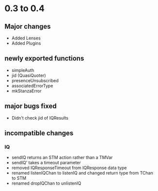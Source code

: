 # 0.3 to 0.4

## Major changes
* Added Lenses
* Added Plugins

## newly exported functions
* simpleAuth
* jid (QuasiQuoter)
* presenceUnsubscribed
* associatedErrorType
* mkStanzaError

## major bugs fixed
* Didn't check jid of IQResults

## incompatible changes
### IQ
* sendIQ returns an STM action rather than a TMVar
* sendIQ' takes a timeout parameter
* removed IQResponseTimeout from IQResponse data type
* renamed listenIQChan to listenIQ and changed return type from TChan to STM
* renamed dropIQChan to unlistenIQ
